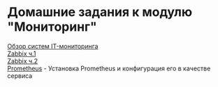 # Домашние задания к модулю "Мониторинг"
[Обзор систем IT-мониторинга](https://github.com/nataliya-panina/Monitoring/blob/main/1/README.md)  
[Zabbix ч.1](https://github.com/nataliya-panina/zabbix1)  
[Zabbix ч.2](https://github.com/nataliya-panina/Monitoring/blob/main/zabbix2/README.md)  
[Prometheus](https://github.com/nataliya-panina/Monitoring/blob/main/Prometheus/README.md) - Установка Prometheus и конфигурация его в качестве сервиса
